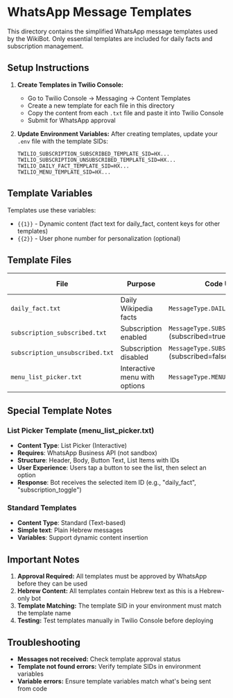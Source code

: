 # WhatsApp Message Templates

This directory contains the simplified WhatsApp message templates used by the WikiBot. Only essential templates are included for daily facts and subscription management.

## Setup Instructions

1. **Create Templates in Twilio Console:**
   - Go to Twilio Console → Messaging → Content Templates
   - Create a new template for each file in this directory
   - Copy the content from each `.txt` file and paste it into Twilio Console
   - Submit for WhatsApp approval

2. **Update Environment Variables:**
   After creating templates, update your `.env` file with the template SIDs:
   ```
   TWILIO_SUBSCRIPTION_SUBSCRIBED_TEMPLATE_SID=HX...
   TWILIO_SUBSCRIPTION_UNSUBSCRIBED_TEMPLATE_SID=HX...
   TWILIO_DAILY_FACT_TEMPLATE_SID=HX...
   TWILIO_MENU_TEMPLATE_SID=HX...
   ```

## Template Variables

Templates use these variables:
- `{{1}}` - Dynamic content (fact text for daily_fact, content keys for other templates)
- `{{2}}` - User phone number for personalization (optional)

## Template Files

| File | Purpose | Code Usage | Content Type |
|------|---------|------------|--------------|
| `daily_fact.txt` | Daily Wikipedia facts | `MessageType.DAILY_FACT` | Standard |
| `subscription_subscribed.txt` | Subscription enabled | `MessageType.SUBSCRIPTION_CHANGED` (subscribed=true) | Standard |
| `subscription_unsubscribed.txt` | Subscription disabled | `MessageType.SUBSCRIPTION_CHANGED` (subscribed=false) | Standard |
| `menu_list_picker.txt` | Interactive menu with options | `MessageType.MENU` | List Picker |

## Special Template Notes

### List Picker Template (menu_list_picker.txt)
- **Content Type**: List Picker (Interactive)
- **Requires**: WhatsApp Business API (not sandbox)
- **Structure**: Header, Body, Button Text, List Items with IDs
- **User Experience**: Users tap a button to see the list, then select an option
- **Response**: Bot receives the selected item ID (e.g., "daily_fact", "subscription_toggle")

### Standard Templates
- **Content Type**: Standard (Text-based)
- **Simple text**: Plain Hebrew messages
- **Variables**: Support dynamic content insertion

## Important Notes

1. **Approval Required:** All templates must be approved by WhatsApp before they can be used
2. **Hebrew Content:** All templates contain Hebrew text as this is a Hebrew-only bot
3. **Template Matching:** The template SID in your environment must match the template name
4. **Testing:** Test templates manually in Twilio Console before deploying

## Troubleshooting

- **Messages not received:** Check template approval status
- **Template not found errors:** Verify template SIDs in environment variables
- **Variable errors:** Ensure template variables match what's being sent from code